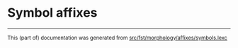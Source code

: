 
# Symbol affixes

* * *

<small>This (part of) documentation was generated from [src/fst/morphology/affixes/symbols.lexc](https://github.com/giellalt/lang-tha/blob/main/src/fst/morphology/affixes/symbols.lexc)</small>

